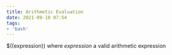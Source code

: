 ```yaml
---
title: Arithmetic Evaluation
date: 2021-09-18 07:54
tags:
- 'bash'
---
```


$((expression)) where *expression* a valid arithmetic expression

